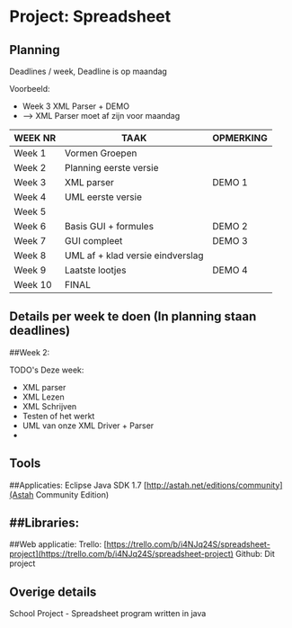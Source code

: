 Project: Spreadsheet
====================


Planning
--------

Deadlines / week, Deadline is op maandag

Voorbeeld: 
* Week 3 XML Parser + DEMO
* --> XML Parser moet af zijn voor maandag

| WEEK NR | TAAK                             | OPMERKING |
|---------|----------------------------------|-----------|
| Week 1  | Vormen Groepen                   |           |
| Week 2  | Planning eerste versie           |           |
| Week 3  | XML parser                       | DEMO 1    |
| Week 4  | UML eerste versie                |           |
| Week 5  |                                  |           |
| Week 6  | Basis GUI + formules             | DEMO 2    |
| Week 7  | GUI compleet                     | DEMO 3    |
| Week 8  | UML af + klad versie eindverslag |           |
| Week 9  | Laatste lootjes                  | DEMO 4    |
| Week 10 | FINAL                            |           |


Details per week te doen (In planning staan deadlines)
------------------------------------------------------

##Week 2:

TODO's Deze week:
* XML parser
* XML Lezen
* XML Schrijven
* Testen of het werkt
* UML van onze XML Driver + Parser
* 

Tools
-----

##Applicaties:
Eclipse
Java SDK 1.7
[http://astah.net/editions/community](Astah Community Edition)

##Libraries:
-


##Web applicatie:
Trello: [https://trello.com/b/i4NJq24S/spreadsheet-project](https://trello.com/b/i4NJq24S/spreadsheet-project)
Github: Dit project



Overige details
--------------

School Project - Spreadsheet program written in java
